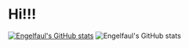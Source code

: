 # Hi!!!

[![Engelfaul's GitHub stats](https://github-readme-stats.vercel.app/api?username=engelfaul&theme=radical)](https://github.com/anuraghazra/github-readme-stats) ![Engelfaul's GitHub stats](https://github-readme-stats.vercel.app/api/top-langs/?username=engelfaul&layout=compact&langs_count=10&theme=radical)

